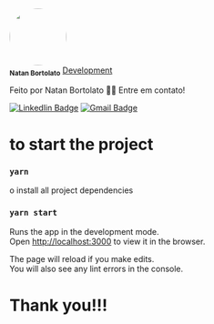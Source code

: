  <img style="border-radius: 50%;" src="https://avatars.githubusercontent.com/u/41065071?s=460&amp;u=5571654cc0c5de3117e7af96cd578d961e01e305&amp;v=4" width="100px;" alt=""/>
 <br />
 <sub><b>Natan Bortolato</b></sub></a> <a href="https://github.com/HDTN" title="GitHub">Development</a>


Feito por Natan Bortolato 👋🏽 Entre em contato!

[![Linkedlin Badge](https://img.shields.io/badge/LinkedIn-0077B5?style=for-the-badge&logo=linkedin&logoColor=white)](https://www.linkedin.com/in/natan-bortolato-bb2345170/) 
[![Gmail Badge](https://img.shields.io/badge/Gmail-D14836?style=for-the-badge&logo=gmail&logoColor=white)](mailto:nnbortola1@gmail.com)


# to start the project

### `yarn`

o install all project dependencies

### `yarn start`

Runs the app in the development mode.\
Open [http://localhost:3000](http://localhost:3000) to view it in the browser.

The page will reload if you make edits.\
You will also see any lint errors in the console.

# Thank you!!!

